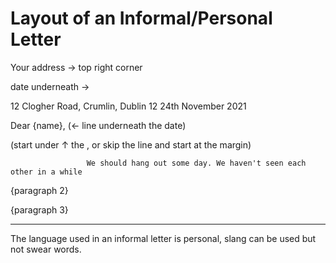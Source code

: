 # Layout of an Informal/Personal Letter

Your address →
top right corner

date underneath →

12 Clogher Road,
Crumlin,
Dublin 12
24th November 2021

Dear {name}, (← line underneath the date)

 (start under ↑ the , or skip the line and start at the margin)

                     We should hang out some day. We haven't seen each other in a while

{paragraph 2}

{paragraph 3}

---

The language used in an informal letter is personal, slang can be used but not swear words.